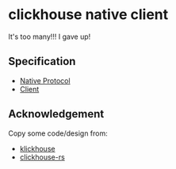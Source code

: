 # clickhouse native client

It's too many!!! I gave up!

## Specification

- [Native Protocol](https://clickhouse.com/docs/en/native-protocol/basics)
- [Client](https://github.com/ClickHouse/ClickHouse/tree/master/src/Client)

## Acknowledgement

Copy some code/design from:

- [klickhouse](https://github.com/Protryon/klickhouse)
- [clickhouse-rs](https://github.com/suharev7/clickhouse-rs)
